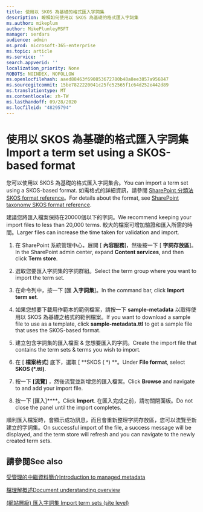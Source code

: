 ```yaml
---
title: 使用以 SKOS 為基礎的格式匯入字詞集
description: 瞭解如何使用以 SKOS 為基礎的格式匯入字詞集
ms.author: mikeplum
author: MikePlumleyMSFT
manager: serdars
audience: admin
ms.prod: microsoft-365-enterprise
ms.topic: article
ms.service: ''
search.appverid: ''
localization_priority: None
ROBOTS: NOINDEX, NOFOLLOW
ms.openlocfilehash: aaed88463f690853672780b48a8ee3857a956847
ms.sourcegitcommit: 15be7822220041c25fc52565f1c64d252e442d89
ms.translationtype: MT
ms.contentlocale: zh-TW
ms.lasthandoff: 09/28/2020
ms.locfileid: "48295794"
---
```

# <a name="import-a-term-set-using-a-skos-based-format"></a><span data-ttu-id="79de3-103">使用以 SKOS 為基礎的格式匯入字詞集</span><span class="sxs-lookup"><span data-stu-id="79de3-103">Import a term set using a SKOS-based format</span></span>

<span data-ttu-id="79de3-104">您可以使用以 SKOS 為基礎的格式匯入字詞集合。</span><span class="sxs-lookup"><span data-stu-id="79de3-104">You can import a term set using a SKOS-based format.</span></span> <span data-ttu-id="79de3-105">如需格式的詳細資訊，請參閱 [SharePoint 分類法 SKOS format reference](skos-format-reference.md)。</span><span class="sxs-lookup"><span data-stu-id="79de3-105">For details about the format, see [SharePoint taxonomy SKOS format reference](skos-format-reference.md).</span></span>

<span data-ttu-id="79de3-106">建議您將匯入檔案保持在20000個以下的字詞。</span><span class="sxs-lookup"><span data-stu-id="79de3-106">We recommend keeping your import files to less than 20,000 terms.</span></span> <span data-ttu-id="79de3-107">較大的檔案可增加驗證和匯入所需的時間。</span><span class="sxs-lookup"><span data-stu-id="79de3-107">Larger files can increase the time taken for validation and import.</span></span>

1. <span data-ttu-id="79de3-108">在 SharePoint 系統管理中心，展開 [ **內容服務**]，然後按一下 [ **字詞存放區**]。</span><span class="sxs-lookup"><span data-stu-id="79de3-108">In the SharePoint admin center, expand **Content services**, and then click **Term store**.</span></span>

2. <span data-ttu-id="79de3-109">選取您要匯入字詞集的字詞群組。</span><span class="sxs-lookup"><span data-stu-id="79de3-109">Select the term group where you want to import the term set.</span></span>

3. <span data-ttu-id="79de3-110">在命令列中，按一下 [匯 **入字詞集**]。</span><span class="sxs-lookup"><span data-stu-id="79de3-110">In the command bar, click **Import term set**.</span></span>
 
4.  <span data-ttu-id="79de3-111">如果您想要下載用作範本的範例檔案，請按一下 **sample-metadata** 以取得使用以 SKOS 為基礎之格式的範例檔案。</span><span class="sxs-lookup"><span data-stu-id="79de3-111">If you want to download a sample file to use as a template, click **sample-metadata.ttl** to get a sample file that uses the SKOS-based format.</span></span>
 
5.  <span data-ttu-id="79de3-112">建立包含字詞集的匯入檔案 & 您想要匯入的字詞。</span><span class="sxs-lookup"><span data-stu-id="79de3-112">Create the import file that contains the term sets & terms you wish to import.</span></span>

6.  <span data-ttu-id="79de3-113">在 [ **檔案格式**] 底下，選取 [ \*\*SKOS ( \*) \*\*。</span><span class="sxs-lookup"><span data-stu-id="79de3-113">Under **File format**, select **SKOS (\*.ttl)**.</span></span>

7.  <span data-ttu-id="79de3-114">按一下 **[流覽]** ，然後流覽並新增您的匯入檔案。</span><span class="sxs-lookup"><span data-stu-id="79de3-114">Click **Browse** and navigate to and add your import file.</span></span>

8.  <span data-ttu-id="79de3-115">按一下 [匯入]\*\*\*\*。</span><span class="sxs-lookup"><span data-stu-id="79de3-115">Click **Import**.</span></span> <span data-ttu-id="79de3-116">在匯入完成之前，請勿關閉面板。</span><span class="sxs-lookup"><span data-stu-id="79de3-116">Do not close the panel until the import completes.</span></span>

<span data-ttu-id="79de3-117">順利匯入檔案時，會顯示成功訊息，而且會重新整理字詞存放區，您可以流覽至新建立的字詞集。</span><span class="sxs-lookup"><span data-stu-id="79de3-117">On successful import of the file, a success message will be displayed, and the term store will refresh and you can navigate to the newly created term sets.</span></span>

## <a name="see-also"></a><span data-ttu-id="79de3-118">請參閱</span><span class="sxs-lookup"><span data-stu-id="79de3-118">See also</span></span>

[<span data-ttu-id="79de3-119">受管理的中繼資料簡介</span><span class="sxs-lookup"><span data-stu-id="79de3-119">Introduction to managed metadata</span></span>](https://docs.microsoft.com/sharepoint/managed-metadata)

[<span data-ttu-id="79de3-120">檔理解概述</span><span class="sxs-lookup"><span data-stu-id="79de3-120">Document understanding overview</span></span>](document-understanding-overview.md)

[<span data-ttu-id="79de3-121"> (網站層級) 匯入字詞集 </span><span class="sxs-lookup"><span data-stu-id="79de3-121">Import term sets (site level)</span></span>](https://support.microsoft.com/office/168fbc86-7fce-4288-9a1f-b83fc3921c18)